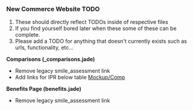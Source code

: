 ### New Commerce Website TODO
1. These should directly reflect TODOs inside of respective files
2. If you find yourself bored later when these some of these can be complete.
3. Please add a TODO for anything that doesn't currently exists such as urls, functionality, etc...

**Comparisons (_comparisons.jade)**
- Remove legacy smile_assessment link
- Add links for IPR below table [Mockup/Comp](https://drive.google.com/file/d/0B1Nt64Pnrb_gZExiM2xLZWxXc28/view)

**Benefits Page (benefits.jade)**
- Remove legacy smile_assessment link